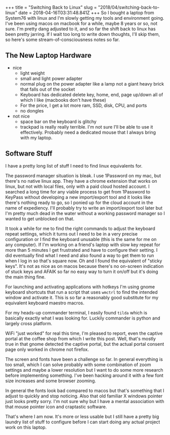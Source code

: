 +++
title = "Switching Back to Linux"
slug = "2018/04/switching-back-to-linux"
date = 2018-04-16T03:31:48.841Z
+++
So I bought a laptop from System76 with linux and I'm slowly getting my tools and environment going. I've been using macos on macbook for a while, maybe 8 years or so, not sure. I'm pretty dang adjusted to it, and so far the shift back to linux has been pretty jarring. If I wait too long to write down thoughts, I'll skip them, so here's some stream-of-consciousness notes so far.

## The New Laptop Hardware

- nice
  - light weight
  - small and light power adapter
  - normal plug on the power adapter like a lamp not a giant heavy brick that falls out of the socket
  - Keyboard has dedicated delete key, home, end, page up/down all of which I like (macbooks don't have these)
  - For the price, I get a lot more ram, SSD, disk, CPU, and ports
  - no dongles
- not nice
  - space bar on the keyboard is glitchy
  - trackpad is really really terrible. I'm not sure I'll be able to use it effectively. Probably need a dedicated mouse that I always bring with my laptop.

## Software Stuff

I have a pretty long list of stuff I need to find linux equivalents for.

The password manager situation is bleak. I use 1Password on my mac, but there's no native linux app. They have a chrome extension that works on linux, but not with local files, only with a paid cloud hosted account. I searched a long time for any viable process to get from 1Password to KeyPass without developing a new import/export tool and it looks like there's nothing ready to go, so I ponied up for the cloud account in the name of expediency. I'll probably try to write an import/export tool later but I'm pretty much dead in the water without a working password manager so I wanted to get unblocked on that.

It took a while for me to find the right commands to adjust the keyboard repeat settings, which it turns out I need to be in a very precise configuration or I find the keyboard unusable (this is the same for me on any computer). If I'm working on a friend's laptop with slow key repeat for more than 5 minutes I get frustrated and have to configure their setting. I did eventually find what I need and also found a way to get them to run when I log in so that's square now. Oh and I found the equivalent of "sticky keys". It's not as nice as on macos because there's no on-screen indication of stuck keys and AFAIK so far no easy way to turn it on/off but it's doing the main thing fine.

For launching and activating applications with hotkeys I'm using gnome keyboard shortcuts that run a script that uses `wmctrl` to find the intended window and activate it. This is so far a reasonably good substitute for my equivalent keyboard maestro macros.

For my heads-up commander terminal, I easily found `tilda` which is basically exactly what I was looking for. Luckily commander is python and largely cross platform.

WiFi "just worked" for real this time, I'm pleased to report, even the captive portal at the coffee shop from which I write this post. Well, that's mostly true in that gnome detected the captive portal, but the actual portal consent page only worked in chrome not firefox.

The screen and fonts have been a challenge so far. In general everything is too small, which I can solve probably with some combination of zoom settings and maybe a lower resolution but I want to do some more research before implementing something. I've been hacking around it with a few font size increases and some browser zooming.

In general the fonts look bad compared to macos but that's something that I adjust to quickly and stop noticing. Also that old familiar X windows pointer just looks pretty sorry. I'm not sure why but I have a mental association with that mouse pointer icon and craptastic software.

That's where I am now. It's more or less usable but I still have a pretty big laundry list of stuff to configure before I can start doing any actual project work on this laptop.
